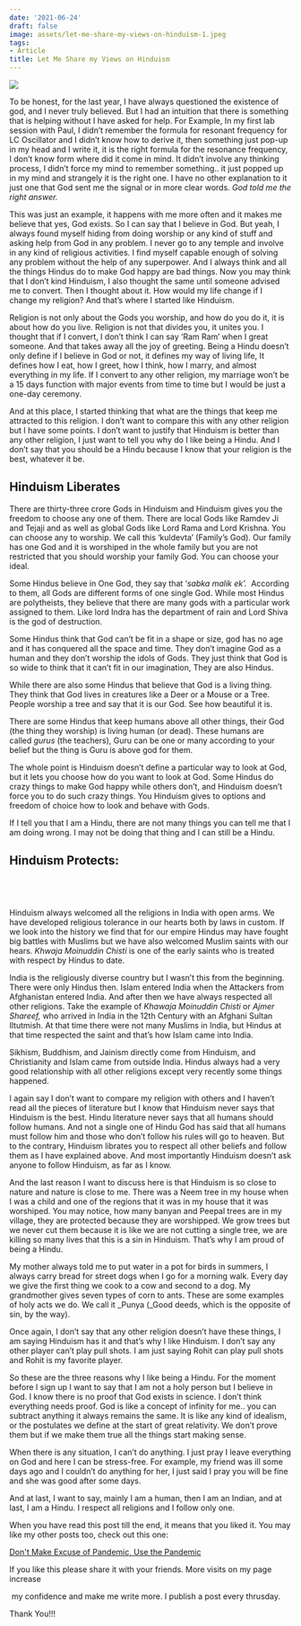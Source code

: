 ```yaml
---
date: '2021-06-24'
draft: false
image: assets/let-me-share-my-views-on-hinduism-1.jpeg
tags:
- Article
title: Let Me Share my Views on Hinduism
---
```

[![](https://lh3.googleusercontent.com/-_18m5_J7V6w/YNRrxD1YmfI/AAAAAAAAF5c/QPcFE7ARX_s19ig5D2tUBuAbGEzLxBTJQCLcBGAsYHQ/s1600/1624533952531289-0.png)](https://lh3.googleusercontent.com/-_18m5_J7V6w/YNRrxD1YmfI/AAAAAAAAF5c/QPcFE7ARX_s19ig5D2tUBuAbGEzLxBTJQCLcBGAsYHQ/s1600/1624533952531289-0.png)

To be honest, for the last year, I have always questioned the existence of god, and I never truly believed. But I had an intuition that there is something that is helping without I have asked for help. For Example, In my first lab session with Paul, I didn’t remember the formula for resonant frequency for LC Oscillator and I didn’t know how to derive it, then something just pop-up in my head and I write it, it is the right formula for the resonance frequency, I don’t know form where did it come in mind. It didn’t involve any thinking process, I didn’t force my mind to remember something.. it just popped up in my mind and strangely it is the right one. I have no other explanation to it just one that God sent me the signal or in more clear words. _God told me the right answer._ 

This was just an example, it happens with me more often and it makes me believe that yes, God exists. So I can say that I believe in God. But yeah, I always found myself hiding from doing worship or any kind of stuff and asking help from God in any problem. I never go to any temple and involve in any kind of religious activities. I find myself capable enough of solving any problem without the help of any superpower. And I always think and all the things Hindus do to make God happy are bad things. Now you may think that I don’t kind Hinduism, I also thought the same until someone advised me to convert. Then I thought about it. How would my life change if I change my religion? And that’s where I started like Hinduism.

Religion is not only about the Gods you worship, and how do you do it, it is about how do you live. Religion is not that divides you, it unites you. I thought that if I convert, I don’t think I can say ‘Ram Ram’ when I great someone. And that takes away all the joy of greeting. Being a Hindu doesn’t only define if I believe in God or not, it defines my way of living life, It defines how I eat, how I greet, how I think, how I marry, and almost everything in my life. If I convert to any other religion, my marriage won’t be a 15 days function with major events from time to time but I would be just a one-day ceremony.

And at this place, I started thinking that what are the things that keep me attracted to this religion. I don’t want to compare this with any other religion but I have some points. I don’t want to justify that Hinduism is better than any other religion, I just want to tell you why do I like being a Hindu. And I don’t say that you should be a Hindu because I know that your religion is the best, whatever it be.

Hinduism Liberates
------------------

There are thirty-three crore Gods in Hinduism and Hinduism gives you the freedom to choose any one of them. There are local Gods like Ramdev Ji and Tejaji and as well as global Gods like Lord Rama and Lord Krishna. You can choose any to worship. We call this ‘kuldevta’ (Family’s God). Our family has one God and it is worshiped in the whole family but you are not restricted that you should worship your family God. You can choose your ideal.

Some Hindus believe in One God, they say that ‘_sabka malik ek’._  According to them, all Gods are different forms of one single God. While most Hindus are polytheists, they believe that there are many gods with a particular work assigned to them. Like lord Indra has the department of rain and Lord Shiva is the god of destruction. 

Some Hindus think that God can’t be fit in a shape or size, god has no age and it has conquered all the space and time. They don’t imagine God as a human and they don’t worship the idols of Gods. They just think that God is so wide to think that it can’t fit in our imagination, They are also Hindus.

While there are also some Hindus that believe that God is a living thing. They think that God lives in creatures like a Deer or a Mouse or a Tree. People worship a tree and say that it is our God. See how beautiful it is.

There are some Hindus that keep humans above all other things, their God (the thing they worship) is living human (or dead). These humans are called _gurus_ (the teachers), Guru can be one or many according to your belief but the thing is Guru is above god for them. 

The whole point is Hinduism doesn’t define a particular way to look at God, but it lets you choose how do you want to look at God. Some Hindus do crazy things to make God happy while others don’t, and Hinduism doesn’t force you to do such crazy things. You Hinduism gives to options and freedom of choice how to look and behave with Gods.

If I tell you that I am a Hindu, there are not many things you can tell me that I am doing wrong. I may not be doing that thing and I can still be a Hindu.

  

Hinduism Protects:
------------------

 
-

Hinduism always welcomed all the religions in India with open arms. We have developed religious tolerance in our hearts both by laws in custom. If we look into the history we find that for our empire Hindus may have fought big battles with Muslims but we have also welcomed Muslim saints with our hears. _Khwaja Moinuddin Chisti_ is one of the early saints who is treated with respect by Hindus to date.

India is the religiously diverse country but I wasn’t this from the beginning. There were only Hindus then. Islam entered India when the Attackers from Afghanistan entered India. And after then we have always respected all other religions. Take the example of _Khawaja Moinuddin Chisti_ or _Ajmer Shareef,_ who arrived in India in the 12th Century with an Afghani Sultan Iltutmish. At that time there were not many Muslims in India, but Hindus at that time respected the saint and that’s how Islam came into India. 

Sikhism, Buddhism, and Jainism directly come from Hinduism, and Christianity and Islam came from outside India. Hindus always had a very good relationship with all other religions except very recently some things happened. 

I again say I don’t want to compare my religion with others and I haven’t read all the pieces of literature but I know that Hinduism never says that Hinduism is the best. Hindu literature never says that all humans should follow humans. And not a single one of Hindu God has said that all humans must follow him and those who don’t follow his rules will go to heaven. But to the contrary, Hinduism librates you to respect all other beliefs and follow them as I have explained above. And most importantly Hinduism doesn’t ask anyone to follow Hinduism, as far as I know.

And the last reason I want to discuss here is that Hinduism is so close to nature and nature is close to me. There was a Neem tree in my house when I was a child and one of the regions that it was in my house that it was worshiped. You may notice, how many banyan and Peepal trees are in my village, they are protected because they are worshipped. We grow trees but we never cut them because it is like we are not cutting a single tree, we are killing so many lives that this is a sin in Hinduism. That’s why I am proud of being a Hindu. 

My mother always told me to put water in a pot for birds in summers, I always carry bread for street dogs when I go for a morning walk. Every day we give the first thing we cook to a cow and second to a dog. My grandmother gives seven types of corn to ants. These are some examples of holy acts we do. We call it _Punya (_Good deeds, which is the opposite of sin, by the way). 

Once again, I don’t say that any other religion doesn’t have these things, I am saying Hinduism has it and that’s why I like Hinduism. I don’t say any other player can’t play pull shots. I am just saying Rohit can play pull shots and Rohit is my favorite player.

So these are the three reasons why I like being a Hindu. For the moment before I sign up I want to say that I am not a holy person but I believe in God. I know there is no proof that God exists in science. I don’t think everything needs proof. God is like a concept of infinity for me.. you can subtract anything it always remains the same. It is like any kind of idealism, or the postulates we define at the start of great relativity. We don’t prove them but if we make them true all the things start making sense. 

When there is any situation, I can’t do anything. I just pray I leave everything on God and here I can be stress-free. For example, my friend was ill some days ago and I couldn’t do anything for her, I just said I pray you will be fine and she was good after some days.

And at last, I want to say, mainly I am a human, then I am an Indian, and at last, I am a Hindu. I respect all religions and I follow only one.

When you have read this post till the end, it means that you liked it. You may like my other posts too, check out this one:

[Don't Make Excuse of Pandemic, Use the Pandemic](https://www.iashyam.in/2021/05/dont-make-excuse-of-pandemic-use.html)

If you like this please share it with your friends. More visits on my page increase

 my confidence and make me write more. I publish a post every thrusday.

Thank You!!!